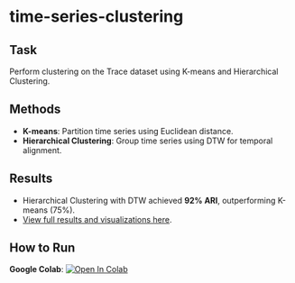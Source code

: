 # time-series-clustering
## Task
Perform clustering on the Trace dataset using K-means and Hierarchical Clustering.

## Methods
- **K-means**: Partition time series using Euclidean distance.
- **Hierarchical Clustering**: Group time series using DTW for temporal alignment.

## Results
- Hierarchical Clustering with DTW achieved **92% ARI**, outperforming K-means (75%).
- [View full results and visualizations here](images/results.png).

## How to Run
 **Google Colab**: [![Open In Colab](https://colab.research.google.com/assets/colab-badge.svg)](https://colab.research.google.com/github/yourusername/yourrepo/blob/main/your_notebook.ipynb)

